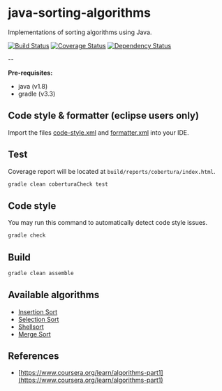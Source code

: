 # java-sorting-algorithms
Implementations of sorting algorithms using Java.

[![Build Status](https://travis-ci.org/marioluan/java-sorting-algorithms.svg?branch=master)](https://travis-ci.org/marioluan/java-sorting-algorithms)
[![Coverage Status](https://coveralls.io/repos/github/marioluan/java-sorting-algorithms/badge.svg?branch=master)](https://coveralls.io/github/marioluan/java-sorting-algorithms?branch=master)
[![Dependency Status](https://www.versioneye.com/user/projects/58858fedb194d4003d528a95/badge.svg?style=flat-square)](https://www.versioneye.com/user/projects/58858fedb194d4003d528a95)

--

**Pre-requisites:**
- java (v1.8)
- gradle (v3.3)

## Code style & formatter (eclipse users only)
Import the files [code-style.xml](code-style.xml) and [formatter.xml](formatter.xml) into your IDE.

## Test
Coverage report will be located at `build/reports/cobertura/index.html`.
```bash
gradle clean coberturaCheck test
```

## Code style
You may run this command to automatically detect code style issues.
```bash
gradle check
```

## Build
```bash
gradle clean assemble
```

## Available algorithms
- [Insertion Sort](https://github.com/marioluan/java-sorting-algorithms/blob/master/src/main/java/io/github/marioluan/algorithms/sorting/InsertionSort.java)
- [Selection Sort](https://github.com/marioluan/java-sorting-algorithms/blob/master/src/main/java/io/github/marioluan/algorithms/sorting/SelectionSort.java)
- [Shellsort](https://github.com/marioluan/java-sorting-algorithms/blob/master/src/main/java/io/github/marioluan/algorithms/sorting/ShellSort.java)
- [Merge Sort](https://github.com/marioluan/java-sorting-algorithms/blob/master/src/main/java/io/github/marioluan/algorithms/sorting/MergeSort.java)

## References
- [https://www.coursera.org/learn/algorithms-part1](https://www.coursera.org/learn/algorithms-part1)
